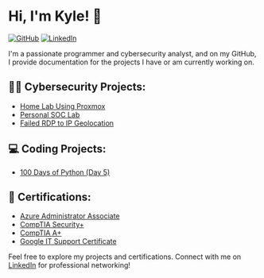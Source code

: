 # Hi, I'm Kyle! 👋
[![GitHub](https://img.shields.io/github/followers/kyhomelab?label=Follow&style=social)](https://github.com/kyhomelab)
[![LinkedIn](https://img.shields.io/badge/Connect-LinkedIn-blue)](https://www.linkedin.com/in/your-linkedin-profile/)

I'm a passionate programmer and cybersecurity analyst, and on my GitHub, I provide documentation for the projects I have or am currently working on.

## 👨‍💻 Cybersecurity Projects:

- [Home Lab Using Proxmox](https://github.com/kyhomelab/HomeLab/tree/main)
- [Personal SOC Lab](https://github.com/kyhomelab/SOC-Lab/tree/main)
- [Failed RDP to IP Geolocation](https://github.com/kyhomelab/Failed-RDP-to-IP-Geolocation-Information)

## 💻 Coding Projects:

- [100 Days of Python (Day 5)](https://github.com/kyhomelab/100DaysofPython)

## 📝 Certifications:

- [Azure Administrator Associate](https://learn.microsoft.com/api/credentials/share/en-us/KyleS-7229/F47712461F0BB7D?sharingId=84AB2359C77469E)
- [CompTIA Security+](https://www.credly.com/badges/aa81ee51-a460-4690-a000-083dc28bea92/public_url)
- [CompTIA A+](https://www.credly.com/badges/0413a326-8f91-4032-9f91-140b33f649ca/public_url)
- [Google IT Support Certificate](https://www.credly.com/badges/87d800e2-ba82-45fc-9a9d-886f03e95001/public_url)

Feel free to explore my projects and certifications. Connect with me on [LinkedIn](https://www.linkedin.com/in/your-linkedin-profile/) for professional networking!

